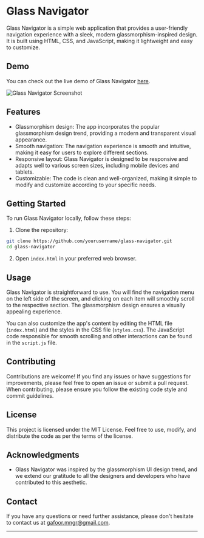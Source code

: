 # Glass Navigator

Glass Navigator is a simple web application that provides a user-friendly navigation experience with a sleek, modern glassmorphism-inspired design. It is built using HTML, CSS, and JavaScript, making it lightweight and easy to customize.

## Demo

You can check out the live demo of Glass Navigator [here](https://example.com).

![Glass Navigator Screenshot](screenshot.png)

## Features

- Glassmorphism design: The app incorporates the popular glassmorphism design trend, providing a modern and transparent visual appearance.
- Smooth navigation: The navigation experience is smooth and intuitive, making it easy for users to explore different sections.
- Responsive layout: Glass Navigator is designed to be responsive and adapts well to various screen sizes, including mobile devices and tablets.
- Customizable: The code is clean and well-organized, making it simple to modify and customize according to your specific needs.

## Getting Started

To run Glass Navigator locally, follow these steps:

1. Clone the repository:

```bash
git clone https://github.com/yourusername/glass-navigator.git
cd glass-navigator
```

2. Open `index.html` in your preferred web browser.

## Usage

Glass Navigator is straightforward to use. You will find the navigation menu on the left side of the screen, and clicking on each item will smoothly scroll to the respective section. The glassmorphism design ensures a visually appealing experience.

You can also customize the app's content by editing the HTML file (`index.html`) and the styles in the CSS file (`styles.css`). The JavaScript code responsible for smooth scrolling and other interactions can be found in the `script.js` file.

## Contributing

Contributions are welcome! If you find any issues or have suggestions for improvements, please feel free to open an issue or submit a pull request. When contributing, please ensure you follow the existing code style and commit guidelines.

## License

This project is licensed under the MIT License. Feel free to use, modify, and distribute the code as per the terms of the license.

## Acknowledgments

- Glass Navigator was inspired by the glassmorphism UI design trend, and we extend our gratitude to all the designers and developers who have contributed to this aesthetic.

## Contact

If you have any questions or need further assistance, please don't hesitate to contact us at gafoor.mngr@gmail.com.

---
